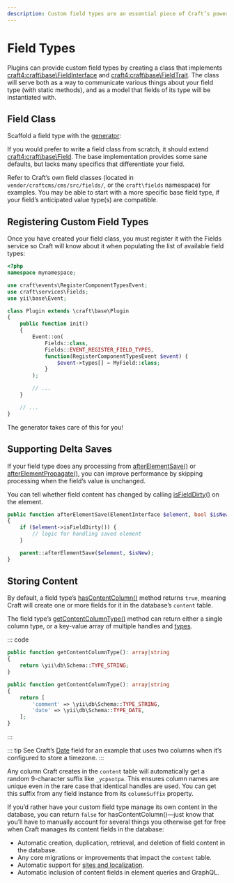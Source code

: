 ```yaml
---
description: Custom field types are an essential piece of Craft’s powerful content modeling toolkit.
---
```


# Field Types

Plugins can provide custom field types by creating a class that implements <craft4:craft\base\FieldInterface> and <craft4:craft\base\FieldTrait>. The class will serve both as a way to communicate various things about your field type (with static methods), and as a model that fields of its type will be instantiated with.

## Field Class

Scaffold a field type with the [generator](generator.md):

<Generator component="field-type" plugin="my-plugin" />

If you would prefer to write a field class from scratch, it should extend <craft4:craft\base\Field>. The base implementation provides some sane defaults, but lacks many specifics that differentiate your field.

Refer to Craft’s own field classes (located in `vendor/craftcms/cms/src/fields/`, or the `craft\fields` namespace) for examples. You may be able to start with a more specific base field type, if your field’s anticipated value type(s) are compatible.

## Registering Custom Field Types

Once you have created your field class, you must register it with the Fields service so Craft will know about it when populating the list of available field types:

```php
<?php
namespace mynamespace;

use craft\events\RegisterComponentTypesEvent;
use craft\services\Fields;
use yii\base\Event;

class Plugin extends \craft\base\Plugin
{
    public function init()
    {
        Event::on(
            Fields::class,
            Fields::EVENT_REGISTER_FIELD_TYPES,
            function(RegisterComponentTypesEvent $event) {
                $event->types[] = MyField::class;
            }
        );

        // ...
    }

    // ...
}
```

The generator takes care of this for you!

## Supporting Delta Saves

If your field type does any processing from [afterElementSave()](<craft4:craft\base\FieldInterface::afterElementSave()>) or [afterElementPropagate()](<craft4:craft\base\FieldInterface::afterElementPropagate()>), you can improve performance by skipping processing when the field’s value is unchanged.

You can tell whether field content has changed by calling [isFieldDirty()](<craft4:craft\base\ElementInterface::isFieldDirty()>) on the element.

```php
public function afterElementSave(ElementInterface $element, bool $isNew): void
{
    if ($element->isFieldDirty()) {
        // logic for handling saved element
    }

    parent::afterElementSave($element, $isNew);
}
```

## Storing Content

By default, a field type’s [hasContentColumn()](craft4:craft\base\Field::hasContentColumn()) method returns `true`, meaning Craft will create one or more fields for it in the database’s `content` table.

The field type’s [getContentColumnType()](craft4:craft\base\Field::getContentColumnType()) method can return either a single column type, or a key-value array of multiple handles and [types](yii2:yii\db\Schema#constants).

::: code
```php Single Column
public function getContentColumnType(): array|string
{
    return \yii\db\Schema::TYPE_STRING;
}
```
```php Multiple Columns
public function getContentColumnType(): array|string
{
    return [
        'comment' => \yii\db\Schema::TYPE_STRING,
        'date' => \yii\db\Schema::TYPE_DATE,
    ];
}
```
:::

::: tip
See Craft’s [Date](craft4:craft\fields\Date) field for an example that uses two columns when it’s configured to store a timezone.
:::

Any column Craft creates in the `content` table will automatically get a random 9-character suffix like `_ycpsotpa`. This ensures column names are unique even in the rare case that identical handles are used. You can get this suffix from any field instance from its `columnSuffix` property.

If you’d rather have your custom field type manage its own content in the database, you can return `false` for hasContentColumn()—just know that you’ll have to manually account for several things you otherwise get for free when Craft manages its content fields in the database:

- Automatic creation, duplication, retrieval, and deletion of field content in the database.
- Any core migrations or improvements that impact the `content` table.
- Automatic support for [sites and localization](../sites.md).
- Automatic inclusion of content fields in element queries and GraphQL.

